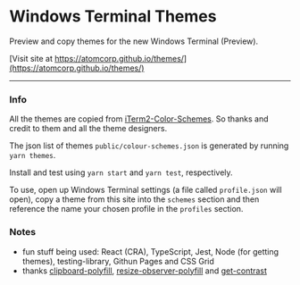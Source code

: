 # Windows Terminal Themes

Preview and copy themes for the new Windows Terminal (Preview).

[Visit site at https://atomcorp.github.io/themes/](https://atomcorp.github.io/themes/)

---

### Info

All the themes are copied from [iTerm2-Color-Schemes](https://github.com/mbadolato/iTerm2-Color-Schemes). So thanks and credit to them and all the theme designers.

The json list of themes `public/colour-schemes.json` is generated by running `yarn themes`.

Install and test using `yarn start` and `yarn test`, respectively.

To use, open up Windows Terminal settings (a file called `profile.json` will open), copy a theme from this site into the `schemes` section and then reference the name your chosen profile in the `profiles` section.

### Notes

- fun stuff being used: React (CRA), TypeScript, Jest, Node (for getting themes), testing-library, Githun Pages and CSS Grid
- thanks [clipboard-polyfill](https://github.com/lgarron/clipboard-polyfill), [resize-observer-polyfill](https://github.com/que-etc/resize-observer-polyfill) and [get-contrast](https://github.com/johno/get-contrast)
